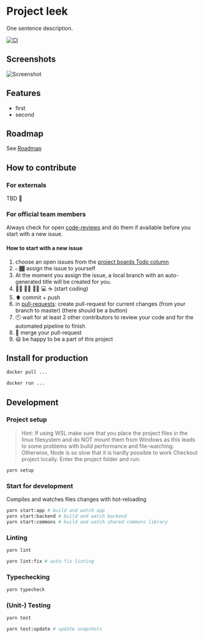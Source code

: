 # Project leek

One sentence description.

[![CI](https://github.com/project-leek/project-leek/workflows/PR%20Checks/badge.svg)](https://github.com/project-leek/project-leek/actions?query=workflow%3A"PR+Checks")

## Screenshots

![Screenshot](screenshot.jpg)

## Features

* first
* second

## Roadmap

See [Roadmap](https://github.com/project-leek/project-leek/projects/1)

## How to contribute 

### For externals

TBD 🤔 

### For official team members

Always check for open [code-reviews](https://github.com/project-leek/project-leek/pulls?q=is%3Aopen+is%3Apr+type%3Apr+review%3Arequired) and do them if available before you start with a new issue.

#### How to start with a new issue

1. choose an open issues from the [project boards Todo column](https://github.com/project-leek/project-leek/projects/1)
1. 👉🏾 assign the issue to yourself 
1. At the moment you assign the issue, a local branch with an auto-generated title will be created for you.
1. 👨🏾 👩🏾 ✍🏾 💻 ☕  (start coding)
1. ⬆️ commit + push 
1. in [pull-requests](https://github.com/project-leek/project-leek/pulls): create pull-request for current changes (from your branch to master) (there should be a button)
1. 🕙 wait for at least 2 other contributors to review your code and for the automated pipeline to finish
1. 🥗 merge your pull-request
1. 😃 be happy to be a part of this project
## Install for production

```bash
docker pull ...

docker run ...
```

## Development

### Project setup

> Hint: If using WSL make sure that you place the project files in the linux filesystem and do NOT mount them from Windows as this leads to some problems with build performance and file-watching.
Otherwise, Node is so slow that it is hardly possible to work
Checkout project locally. Enter the project folder and run:


```bash
yarn setup
```

### Start for development

Compiles and watches files changes with hot-reloading

```bash
yarn start:app # build and watch app
yarn start:backend # build and watch backend
yarn start:commons # build and watch shared commons library
```

### Linting

```bash
yarn lint

yarn lint:fix # auto-fix linting
```

### Typechecking

```bash
yarn typecheck
```

### (Unit-) Testing

```bash
yarn test

yarn test:update # update snapshots
```

